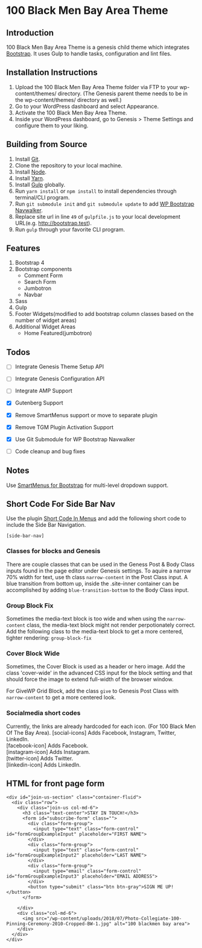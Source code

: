 # 100 Black Men Bay Area Theme

## Introduction

100 Black Men Bay Area Theme is a genesis child theme which integrates [Bootstrap](http://getbootstrap.com/). It uses Gulp to handle tasks, configuration and lint files.

## Installation Instructions

1. Upload the 100 Black Men Bay Area Theme folder via FTP to your wp-content/themes/ directory. (The Genesis parent theme needs to be in the wp-content/themes/ directory as well.)
2. Go to your WordPress dashboard and select Appearance.
3. Activate the 100 Black Men Bay Area Theme.
4. Inside your WordPress dashboard, go to Genesis > Theme Settings and configure them to your liking.

## Building from Source

1. Install [Git](https://git-scm.com/).
2. Clone the repository to your local machine.
3. Install [Node](https://nodejs.org/en/).
4. Install [Yarn](https://yarnpkg.com).
5. Install [Gulp](https://gulpjs.com/) globally.
6. Run `yarn install` or `npm install` to install dependencies through terminal/CLI program.
7. Run `git submodule init` and `git submodule update` to add [WP Bootstrap Navwalker](https://github.com/twittem/wp-bootstrap-navwalker).
8. Replace site url in line `49` of `gulpfile.js` to your local development URL(e.g. http://bootstrap.test).
9. Run `gulp` through your favorite CLI program.

## Features

1. Bootstrap 4
2. Bootstrap components
	* Comment Form
	* Search Form
	* Jumbotron
	* Navbar
3. Sass
4. Gulp
5. Footer Widgets(modified to add bootstrap column classes based on the number of widget areas)
6. Additional Widget Areas
	* Home Featured(jumbotron)

## Todos

- [ ] Integrate Genesis Theme Setup API
- [ ] Integrate Genesis Configuration API
- [ ] Integrate AMP Support
- [x] Gutenberg Support
- [x] Remove SmartMenus support or move to separate plugin
- [x] Remove TGM Plugin Activation Support
- [x] Use Git Submodule for WP Bootstrap Navwalker
- [ ] Code cleanup and bug fixes


## Notes

Use [SmartMenus for Bootstrap](https://github.com/webdevsuperfast/ra-smartmenus-bootstrap) for multi-level dropdown support.

## Short Code For Side Bar Nav

Use the plugin [Short Code In Menus](https://wordpress.org/plugins/shortcode-in-menus/) and add the following short code to include the Side Bar Navigation.
```
[side-bar-nav]
```
### Classes for blocks and Genesis
There are couple classes that can be used in the Geness Post & Body Class inputs found in the page editor under Genesis settings.
To aquire a narrow 70% width for text, use th class `narrow-content` in the Post Class input.
A blue transition from bottom up, inside the .site-inner container can be accomplished by adding `blue-transition-bottom` to the Body Class input.

### Group Block Fix
Sometimes the media-text block is too wide and when using the `narrow-content` class, the media-text block might not render perpotionately correct. Add the following class to the media-text block to get a more centered, tighter rendering: `group-block-fix`

### Cover Block Wide
Sometimes, the Cover Block is used as a header or hero image. Add the class 'cover-wide' in the advanced CSS input for the block setting and that should force the image to extend full-width of the browser window.

For GiveWP Grid Block, add the class `give` to Genesis Post Class with `narrow-content` to get a more centered look.

### Socialmedia short codes
Currently, the links are already hardcoded for each icon. (For 100 Black Men Of The Bay Area).
[social-icons] Adds Facebook, Instagram, Twitter, LinkedIn.\
[facebook-icon] Adds Facebook.\
[instagram-icon] Adds Instagram.\
[twitter-icon] Adds Twitter.\
[linkedin-icon] Adds LinkedIn.

## HTML for front page form

```
<div id="join-us-section" class="container-fluid">
  <div class="row">
    <div class="join-us col-md-6">
      <h3 class="text-center">STAY IN TOUCH!</h3>
      <form id="subscribe-form" class="">
        <div class="form-group">
          <input type="text" class="form-control" id="formGroupExampleInput" placeholder="FIRST NAME">
        </div>
        <div class="form-group">
          <input type="text" class="form-control" id="formGroupExampleInput2" placeholder="LAST NAME">
        </div>
        <div class="form-group">
          <input type="email" class="form-control" id="formGroupExampleInput3" placeholder="EMAIL ADDRESS">
        </div>
        <button type="submit" class="btn btn-gray">SIGN ME UP!</button>
      </form>

    </div>
    <div class="col-md-6">
      <img src="/wp-content/uploads/2018/07/Photo-Collegiate-100-Pinning-Ceremony-2010-Cropped-BW-1.jpg" alt="100 blackmen bay area">
    </div>
  </div>
</div>

```

